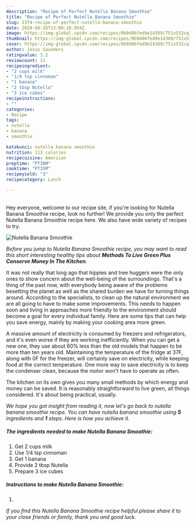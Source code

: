 ```yaml
---
description: "Recipe of Perfect Nutella Banana Smoothie"
title: "Recipe of Perfect Nutella Banana Smoothie"
slug: 2374-recipe-of-perfect-nutella-banana-smoothie
date: 2020-08-26T13:00:18.954Z
image: https://img-global.cpcdn.com/recipes/0b9d06fed9e14389/751x532cq70/nutella-banana-smoothie-recipe-main-photo.jpg
thumbnail: https://img-global.cpcdn.com/recipes/0b9d06fed9e14389/751x532cq70/nutella-banana-smoothie-recipe-main-photo.jpg
cover: https://img-global.cpcdn.com/recipes/0b9d06fed9e14389/751x532cq70/nutella-banana-smoothie-recipe-main-photo.jpg
author: Jesus Saunders
ratingvalue: 3.2
reviewcount: 11
recipeingredient:
- "2 cups milk"
- "1/4 tsp cinnoman"
- "1 banana"
- "2 tbsp Nutella"
- "3 ice cubes"
recipeinstructions:
- ""
categories:
- Recipe
tags:
- nutella
- banana
- smoothie

katakunci: nutella banana smoothie 
nutrition: 113 calories
recipecuisine: American
preptime: "PT30M"
cooktime: "PT35M"
recipeyield: "3"
recipecategory: Lunch

---
```

<br>
Hey everyone, welcome to our recipe site, if you're looking for Nutella Banana Smoothie recipe, look no further! We provide you only the perfect Nutella Banana Smoothie recipe here. We also have wide variety of recipes to try.
<br>


![Nutella Banana Smoothie](https://img-global.cpcdn.com/recipes/0b9d06fed9e14389/751x532cq70/nutella-banana-smoothie-recipe-main-photo.jpg)

<i>Before you jump to Nutella Banana Smoothie recipe, you may want to read this short interesting healthy tips about 
<strong>Methods To Live Green Plus Conserve Money In The Kitchen</strong>.</i>
</br>

It was not really that long ago that hippies and tree huggers were the only ones to show concern about the well-being of the surroundings. That's a thing of the past now, with everybody being aware of the problems besetting the planet as well as the shared burden we have for turning things around. According to the specialists, to clean up the natural environment we are all going to have to make some improvements. This needs to happen soon and living in approaches more friendly to the environment should become a goal for every individual family. Here are some tips that can help you save energy, mainly by making your cooking area more green.

A massive amount of electricity is consumed by freezers and refrigerators, and it's even worse if they are working inefficiently. When you can get a new one, they use about 60% less than the old models that happen to be more than ten years old. Maintaining the temperature of the fridge at 37F, along with 0F for the freezer, will certainly save on electricity, while keeping food at the correct temperature. One more way to save electricity is to keep the condenser clean, because the motor won't have to operate as often.

The kitchen on its own gives you many small methods by which energy and money can be saved. It is reasonably straightforward to live green, all things considered. It's about being practical, usually.


<i>We hope you got insight from reading it, now let's go back to nutella banana smoothie recipe. You can have nutella banana smoothie using <strong>5</strong> ingredients and <strong>1</strong> steps. Here is how you achieve it.
</i>

##### The ingredients needed to make Nutella Banana Smoothie:

1. Get 2 cups milk
1. Use 1/4 tsp cinnoman
1. Get 1 banana
1. Provide 2 tbsp Nutella
1. Prepare 3 ice cubes


##### Instructions to make Nutella Banana Smoothie:

1. 


<i>If you find this Nutella Banana Smoothie recipe helpful please share it to your close friends or family, thank you and good luck.</i>

